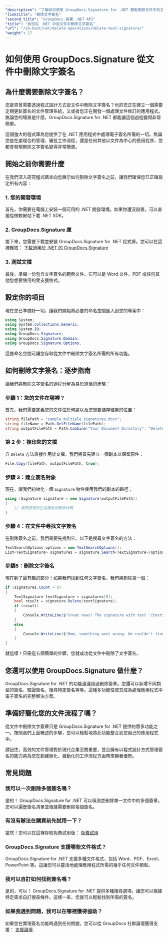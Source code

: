 ```yaml
---
"description": "了解如何使用 GroupDocs.Signature for .NET 輕鬆刪除文件中的文字簽章。非常適合簡化您的文件工作流程。"
"linktitle": "刪除文字簽名"
"second_title": "GroupDocs.簽署 .NET API"
"title": "如何在 .NET 中從文件中刪除文字簽名"
"url": "/zh-hant/net/delete-operations/delete-text-signature/"
"weight": 17
---
```


# 如何使用 GroupDocs.Signature 從文件中刪除文字簽名

## 為什麼需要刪除文字簽名？

您是否曾需要透過程式設計方式從文件中刪除文字簽名？也許您正在建立一個需要定期更新簽名的文件管理系統，又或者您正在開發一個處理文件修訂的應用程式。無論您的場景是什麼，GroupDocs.Signature for .NET 都能讓這個過程變得非常簡單。

這個強大的程式庫為您提供了在 .NET 應用程式中處理電子簽名所需的一切。無論您是在處理合約管理、審批工作流程，還是任何其他以文件為中心的應用程序，您都會發現刪除文字簽名變得非常簡單。

## 開始之前你需要什麼

在我們深入研究程式碼並向您展示如何刪除文字簽名之前，讓我們確保您已正確設定所有內容：

### 1. 您的開發環境

首先，你需要在電腦上安裝一個可用的 .NET 開發環境。如果你還沒設置，可以直接從微軟網站下載 .NET SDK。

### 2. GroupDocs.Signature 庫

接下來，您需要下載並安裝 GroupDocs.Signature for .NET 程式庫。您可以在這裡獲取： [下載適用於 .NET 的 GroupDocs.Signature](https://releases.groupdocs.com/signature/net/)

### 3. 測試文檔

最後，準備一份包含文字簽名的範例文件。它可以是 Word 文件、PDF 或任何其他您想要使用的受支援格式。

## 設定你的項目

現在您已準備好一切，讓我們開始將必要的命名空間匯入到您的專案中：

```csharp
using System;
using System.Collections.Generic;
using System.IO;
using GroupDocs.Signature;
using GroupDocs.Signature.Domain;
using GroupDocs.Signature.Options;
```

這些命名空間可讓您存取從文件中刪除文字簽名所需的所有功能。

## 如何刪除文字簽名：逐步指南

讓我們將刪除文字簽名的過程分解為易於遵循的步驟：

### 步驟 1：您的文件在哪裡？

首先，我們需要定義您的文件位於何處以及您想要儲存結果的位置：

```csharp
string filePath = "sample_multiple_signatures.docx";
string fileName = Path.GetFileName(filePath);
string outputFilePath = Path.Combine("Your Document Directory", "DeleteText", fileName);
```

### 第 2 步：複印您的文檔

自 `Delete` 方法直接作用於文檔，我們將首先建立一個副本以保留原件：

```csharp
File.Copy(filePath, outputFilePath, true);
```

### 步驟 3：建立簽名對象

現在，讓我們初始化一個 `Signature` 物件使用我們的副本的路徑：

```csharp
using (Signature signature = new Signature(outputFilePath))
{
    // 我們將很快在這裡添加刪除代碼
}
```

### 步驟 4：在文件中尋找文字簽名

在刪除簽名之前，我們需要先找到它。以下是搜尋文字簽名的方法：

```csharp
TextSearchOptions options = new TextSearchOptions();
List<TextSignature> signatures = signature.Search<TextSignature>(options);
```

### 步驟5：刪除文字簽名

現在到了最有趣的部分！如果我們找到任何文字簽名，我們將刪除第一個：

```csharp
if (signatures.Count > 0)
{
    TextSignature textSignature = signatures[0];
    bool result = signature.Delete(textSignature);
    if (result)
    {
        Console.WriteLine($"Great news! The signature with text '{textSignature.Text}' was successfully deleted from '{fileName}'.");
    }
    else
    {
        Console.WriteLine($"Hmm, something went wrong. We couldn't find a signature with text '{textSignature.Text}' to delete.");
    }
}
```

就這樣！只需這五個簡單的步驟，您就成功從文件中刪除了文字簽名。

## 您還可以使用 GroupDocs.Signature 做什麼？

GroupDocs.Signature for .NET 的功能遠遠超過刪除簽章。您還可以新增不同類型的簽名、驗證簽名、搜尋特定簽名等等。這種多功能性使其成為處理應用程式中電子簽名的完整解決方案。

## 準備好簡化您的文件流程了嗎？

從文件中刪除文字簽章只是 GroupDocs.Signature for .NET 提供的眾多功能之一。按照我們上面概述的步驟，您可以輕鬆地將此功能整合到您自己的應用程式中。

請記住，高效的文件管理對於現代企業至關重要，並且擁有以程式設計方式管理簽名的能力將為您在創建簡化、自動化的工作流程方面帶來顯著優勢。

## 常見問題

### 我可以一次刪除多個簽名嗎？

是的！ GroupDocs.Signature for .NET 可以偵測並刪除單一文件中的多個簽章。您可以遍歷簽名清單並根據需要刪除每個簽名。

### 有沒有辦法在購買前先試用一下？

當然！您可以在這裡存取免費試用版： [免費試用](https://releases.groupdocs.com/)

### GroupDocs.Signature 支援哪些文件格式？

GroupDocs.Signature for .NET 支援多種文件格式，包括 Word、PDF、Excel、PowerPoint 等。這讓您可以靈活地處理應用程式所需的幾乎任何文件類型。

### 我可以自訂如何找到簽名嗎？

是的，可以！ GroupDocs.Signature for .NET 提供多種搜尋選項，讓您可以根據特定需求自訂搜尋條件。這樣一來，您就可以輕鬆找到所需的簽名。

### 如果我遇到問題，我可以在哪裡獲得協助？

如果您在實現簽名功能時遇到任何問題，您可以從 GroupDocs 社群論壇獲得支援： [支援論壇](https://forum。groupdocs.com/c/signature/13).